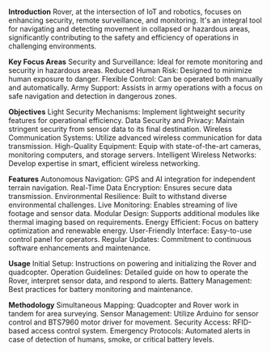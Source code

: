 **Introduction**
Rover, at the intersection of IoT and robotics, focuses on enhancing security, remote surveillance, and monitoring. It's an integral tool for navigating and detecting movement in collapsed or hazardous areas, significantly contributing to the safety and efficiency of operations in challenging environments.

**Key Focus Areas**
Security and Surveillance: Ideal for remote monitoring and security in hazardous areas.
Reduced Human Risk: Designed to minimize human exposure to danger.
Flexible Control: Can be operated both manually and automatically.
Army Support: Assists in army operations with a focus on safe navigation and detection in dangerous zones.

**Objectives**
Light Security Mechanisms: Implement lightweight security features for operational efficiency.
Data Security and Privacy: Maintain stringent security from sensor data to its final destination.
Wireless Communication Systems: Utilize advanced wireless communication for data transmission.
High-Quality Equipment: Equip with state-of-the-art cameras, monitoring computers, and storage servers.
Intelligent Wireless Networks: Develop expertise in smart, efficient wireless networking.

**Features**
Autonomous Navigation: GPS and AI integration for independent terrain navigation.
Real-Time Data Encryption: Ensures secure data transmission.
Environmental Resilience: Built to withstand diverse environmental challenges.
Live Monitoring: Enables streaming of live footage and sensor data.
Modular Design: Supports additional modules like thermal imaging based on requirements.
Energy Efficient: Focus on battery optimization and renewable energy.
User-Friendly Interface: Easy-to-use control panel for operators.
Regular Updates: Commitment to continuous software enhancements and maintenance.

**Usage**
Initial Setup: Instructions on powering and initializing the Rover and quadcopter.
Operation Guidelines: Detailed guide on how to operate the Rover, interpret sensor data, and respond to alerts.
Battery Management: Best practices for battery monitoring and maintenance.

**Methodology**
Simultaneous Mapping: Quadcopter and Rover work in tandem for area surveying.
Sensor Management: Utilize Arduino for sensor control and BTS7960 motor driver for movement.
Security Access: RFID-based access control system.
Emergency Protocols: Automated alerts in case of detection of humans, smoke, or critical battery levels.
